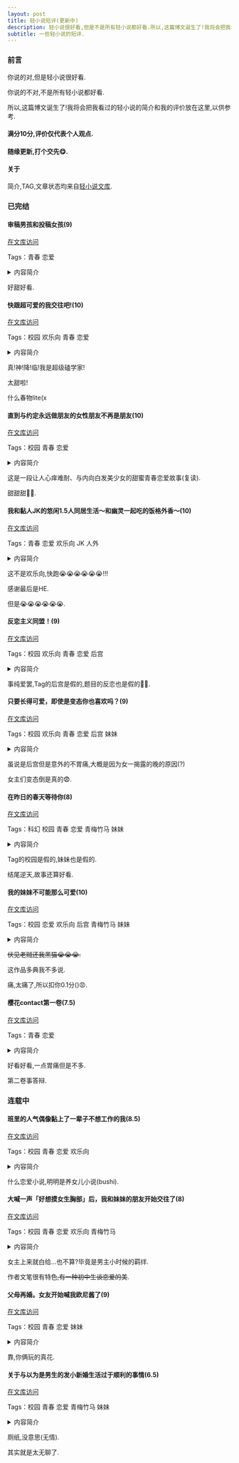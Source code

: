 ```yaml
---
layout: post
title: 轻小说短评(更新中)
description: 轻小说很好看,但是不是所有轻小说都好看.所以,这篇博文诞生了!我将会把我看过的轻小说的简介和我的评价放在这里,以供参考.
subtitle: 一些轻小说的短评.
---
```


### 前言

你说的对,但是轻小说很好看.

你说的不对,不是所有轻小说都好看.

所以,这篇博文诞生了!我将会把我看过的轻小说的简介和我的评价放在这里,以供参考.

#### 满分10分,评价仅代表个人观点.

#### 随缘更新,打个交先😋.

#### 关于

简介,TAG,文章状态均来自[轻小说文库](https://www.wenku8.net/index.php).

### 已完结

#### 审稿男孩和投稿女孩(9)

[在文库访问](https://www.wenku8.net/book/2092.htm)

Tags：青春 恋爱

<details>
<summary>内容简介</summary>

「一次也好，我想通过第一阶段审查……」<br>
「请你，教我写小说。」<br>
平凡的高中生青，事实上是轻小说新人奖的审稿专家。那样的他，某天在应徵的原稿中，发现了同班同学冰之宫冰雪的作品。<br>
被称为「冰之淑女」的孤高少女，竟然会写出充满变化字体和表情文字的轻小说来投稿！惊讶的青，后来因为意想不到的事件，开始为她的投稿作品提供建议。<br>
他温柔地开导因评语单而受伤的冰雪，世界观、角色设定、结构安排等，都进行的很顺利，但……<br>
爽朗的青春创作故事开幕！<br>

</details>


好甜好看.

#### 快跟超可爱的我交往吧!(10)

[在文库访问](https://www.wenku8.net/book/3014.htm)

Tags：校园 欢乐向 青春 恋爱

<details>
<summary>内容简介</summary>

「虽然非我的本意，但请和我交往。」<br>
享受一个人自在生活的我，突然被班上的第一人气王七峰结朱告白。<br>
理由是为了解决现充集团中三角关系而希望我能跟她成为假情侣！<br>
由于报酬是极为珍贵的绝版游戏而被吊起胃口，尽管不情愿还是答应了……<br>
「好啰好啰，能看到可爱女友充满朝气的笑容而觉得开心吧？」<br>
在教室中隐藏本性的结朱，只在我的面前展现自恋全开的言行举止，实在有够烦人……<br>
明明应该是这样，相处起来却让人觉得舒服，两人单独的时间也为日常增添乐趣，逐渐变成生活中的一部分――<br>
边缘宅男与现充人气女，兴趣跟个性截然不同的两人开始扮演「假情侣」，隐藏本性的青春喜剧！<br>

</details>

真!神!降!临!我是超级磕学家!

太甜啦!

什么春物lite(x

#### 直到与约定永远做朋友的女性朋友不再是朋友(10)

[在文库访问](https://www.wenku8.net/book/3084.htm)

Tags：校园 青春 恋爱

<details>
<summary>内容简介</summary>
内容简介：<br>
原以为游戏上的朋友是个男生，结果却是一个生着白头发、自卑内向的女孩子！？<br>
这是一段让人心痒难耐、与内向少女的青春恋爱故事！<br>
『修威尔特你原来是……女生……？』<br>
优真和修威尔特在网络游戏中是一对好朋友。原本以为修威尔特是他的死党、亲密无间的伙伴……在现实中见过面后，“他”原来是个内向的女生！？<br>
她对自己天生的白发十分自卑，从来没有交过朋友。为了她，两人开始了交朋友的练习。“作为朋友”她十分信任自己，优真努力控制自己的感情不想辜负她的信赖。但无意间的亲密接触逐渐让人意识到彼此性别不同……。<br>
这是一段让人心痒难耐、与内向白发美少女的甜蜜青春恋爱故事。<br>

</details>

这是一段让人心痒难耐、与内向白发美少女的甜蜜青春恋爱故事(复读).

甜甜甜🥰🥰.

#### 我和黏人JK的悠闲1.5人同居生活～和幽灵一起吃的饭格外香～(10)

[在文库访问](https://www.wenku8.net/book/3428.htm)

Tags：青春 恋爱 欢乐向 JK 人外

<details>
<summary>内容简介</summary>

幽灵JK与社畜的居家慢生活开幕？！<br>
我是一名空虚度日的社畜，某天却在游戏中心里偶遇了幽灵JK！出于同情不由得把她带回家之后，我们共进晚餐，旅游，通宵打游戏……尽管平淡无奇但却十分有趣的日常生活拉开帷幕。<br>

</details>

这不是欢乐向,快跑😭😭😭😭😭😭!!!

感谢最后是HE.

但是😭😭😭😭😭😭.

#### 反恋主义同盟！(9)

[在文库访问](https://www.wenku8.net/book/2085.htm)

Tags：校园 欢乐向 青春 恋爱 后宫

<details>
<summary>内容简介</summary>

「放弃恋爱吧！所有的爱情都是幻想！」<br>
在下著雪的圣诞夜，涩谷到处都是情侣。对街上的光景感到厌烦的非现充高中生──高砂遇见一名对著熙熙攘攘的人群发表这番惊人演说的少女。<br>
少女的真面目是不起眼的同班同学──领家薰。赞同这段演说的高砂心怀「现充爆炸吧！」的信念，加入了由她担任议长的「反恋爱主义青年同盟社」。接著，他们和聚集起来的伙伴一起顺利地进行著针对「情人节粉碎抗争」的准备，不过──？<br>
「我们将在二月十四日粉碎情人节！」<br>

</details>

事纯爱罢,Tag的后宫是假的,题目的反恋也是假的🥰🥰.

#### 只要长得可爱，即使是变态你也喜欢吗？(9)

[在文库访问](https://www.wenku8.net/book/2346.htm)

Tags：校园 欢乐向 青春 恋爱 后宫 妹妹

<details>
<summary>内容简介</summary>

我，桐生慧辉某一天，收到一封寄件人不明的情书！根据当时状况研判，寄件人可能是我所参加的书法社相关人士们：波霸美女学姊、小狗般乖巧的学妹、走得很近的同班同学与仰慕哥哥的妹妹（这应该不可能），她们当中的某一个。老实说，不管是谁寄的都很好！但没想到当我意气风发地想打开来确认内容时，那封情书里不知为何，附了一条女孩子的小裤裤……不、不过这种事情怎样都好。总之，我得从这四人里找出谁是寄件人！等著吧，我未来的女朋友！！<br>
于是几天后，我将后悔莫及，发现那天只是空欢喜一场——<br>

</details>

虽说是后宫但是意外的不胃痛,大概是因为女一揭露的晚的原因(?)

女主们变态倒是真的😨.

#### 在昨日的春天等待你(8)

[在文库访问](https://www.wenku8.net/book/3051.htm)

Tags：科幻 校园 青春 恋爱 青梅竹马 妹妹

<details>
<summary>内容简介</summary>

傍晚六点的报时钟声开始播放时，奏江的意识就会进行时间跳跃──
从东京离家出走到曾经居住过的离岛，袖岛的船见奏江，被卷入了名为「回滚」的时间回溯现象。在紊乱的时间线中，时隔两年再会的青梅竹马保科明里，对奏江许了个愿：「希望你救我哥哥」。为了拯救明里几天前过世的哥哥彰人，奏江利用回滚尽力奔走。在他回溯时间的同时，明里的秘密也逐渐浮出水面……两人甜蜜又苦涩的春天开始了。

</details>

Tag的校园是假的,妹妹也是假的.

结尾逆天,故事还算好看.

#### 我的妹妹不可能那么可爱(10)

[在文库访问](https://www.wenku8.net/book/47.htm)

Tags：校园 恋爱 欢乐向 后宫 青梅竹马 妹妹

<details>
<summary>内容简介</summary>

我的女王妹妹居然是妹控宅!?<br>
我的妹妹──高坂桐乃既染发又穿耳洞，正是所谓的时下的女国中生。身为家人的我这么说也许不甚客观，不过她真的是个大美女。这家伙平常完全没把我这当哥哥的放在眼里，而且我也不喜欢她那种态度，所以好几年都没好好和她交谈过。虽然经常被男性友人羡慕，但我真想大声说「即使有个漂亮的妹妹，好事可是一件也没有啊」（至少对我而言是如此）！<br>
但却在某一天我不小心踩到有关她秘密的超大地雷，没想到妹妹竟然会找我作「人生咨询」──!?<br>

</details>

~~伏见老贼还我黑猫😭😭😭.~~

这作品多典我不多说.

痛,太痛了,所以扣你0.1分()😡.

#### 樱花contact第一卷(7.5)

[在文库访问](https://www.wenku8.net/book/1685.htm)

Tags：青春 恋爱

<details>
<summary>内容简介</summary>

本小说作者 线路A: 七月隆文 线路B：日日日
高中生樱木春彦，今天也被青梅竹马的桃子叫起床。“你像个大妈一样呢”“谁是大妈啊！？”新的学期——春彦和桃子、茧居妹妹咲耶上学的途中，达成了花莳镇流传的《樱之传说》，在这恩惠下变成了受欢迎的flag体质！紧接着，桃子觉醒了名为《未来预知》的中二能力，将春彦的galgame故事纷纷终结！《庶民样本》七月隆文赠与的flag乱立恋爱喜剧！对冲击的展开与结尾刮目相看吧！<br>

</details>

好看好看,一点胃痛但是不多.

第二卷事答辩.

### 连载中

#### 班里的人气偶像黏上了一辈子不想工作的我(8.5)

[在文库访问](https://www.wenku8.net/book/3134.htm)

Tags：校园 青春 恋爱 欢乐向

<details>
<summary>内容简介</summary>

高中生·志藤凛太郎志向成为家庭主夫。千层酥组合的领队——乙咲玲就在他的班上。<br>
两人一直以来毫无瓜葛。某一天，玲因为空腹倒在地上，凛太郎便亲手给她做了一顿饭……<br>
「我每个月给你三十万。我能每天来吃饭吗？」<br>
就这样，两人的半同居生活开始了。<br>
玲不请自来闯进独居公寓，凛太郎则是抓不住与她的距离。<br>
而玲又对凛太郎展现出了教室和舞台都不曾见过的、毫无防备的模样。<br>
与人气偶像同班同学美少女心痒难耐、心动不已的半同居恋爱故事就此开幕！<br>

</details>

什么恋爱小说,明明是养女儿小说(bushi).

#### 大喊一声「好想摸女生胸部」后，我和妹妹的朋友开始交往了(8)

[在文库访问](https://www.wenku8.net/book/2989.htm)

Tags：校园 青春 恋爱 欢乐向 青梅竹马

<details>
<summary>内容简介</summary>

「好想摸女生胸部────────～～～～！！！！」<br>
人畜无害的高中生伞井夏彦心烦意乱之下令人傻眼的吶喊，居然被他妹妹的朋友神崎未仔给听到了。正当他觉得丢脸到生不如死，对方却说：「我、我如果让你摸胸部的话，你愿意跟我交往吗……？」<br>
恭喜！夏彦莫名其妙地交到第一个女朋友了！<br>
未仔其实从小就非常爱慕夏彦。她为了呵护如愿以偿的恋情、成为夏彦理想中的女友，卯足全力地为夏彦付出。<br>
夏彦和一心一意喜欢著他的未仔，过著你侬我侬、糖分MAX的每一天──<br>
「我也很紧张喔。不过，比起紧张，我觉得自己实在是太幸福了。」<br>
这是献给全天下胸部同好的正宗放闪情侣爱情喜剧！！<br>

</details>

女主上来就白给...也不算?毕竟是男主小时候的羁绊.

作者文笔很有特色~~,有一种初中生谈恋爱的美~~.

#### 父母再婚。女友开始喊我欧尼酱了(9)

[在文库访问](https://www.wenku8.net/book/3220.htm)

Tags：校园 青春 恋爱 妹妹

<details>
<summary>内容简介</summary>

不能让妈妈看见啊，欧尼酱♡<br>
实现隐藏的想法，与同为图书委员的鸟井宁宁花交往的高中生森田大贵感到了困惑。<br>
这也是理所当然的，因为母亲再婚，女朋友突然变成了「义妹」。<br>
担心如果暴露了交往的事情，会被设定严格规矩的2人，表面上作为兄妹行动。<br>
但是在同一个屋檐下生活的两人的感情变得更深了……？<br>
「和我以外的人接吻是不行的」<br>
成为义理兄妹的新手情侣心跳加速的恋爱同居生活，从这里开始！<br>

</details>

靠,你俩玩的真花.

#### 关于与以为是男生的发小新婚生活过于顺利的事情(6.5)

[在文库访问](https://www.wenku8.net/book/3240.htm)

Tags：校园 青春 恋爱 青梅竹马 妹妹

<details>
<summary>内容简介</summary>

互相理解的两人的新婚生活——不可能不顺利。<br>
近卫秀一和一直以为是男生的青梅竹马『悠君』乌丸唯华结婚了。<br>
互相理解的好友之间亲密无间的新婚生活——其实两人都互相意识到了对方!?<br>

</details>

厕纸,没意思(无情).

其实就是太无聊了.
